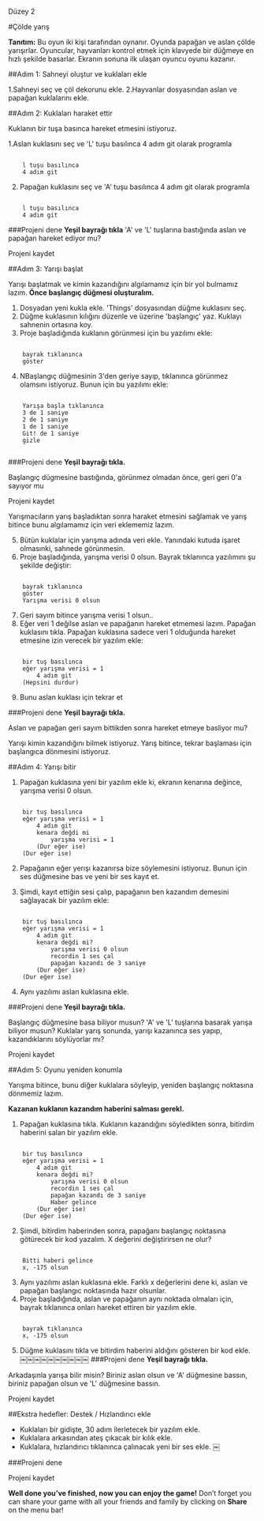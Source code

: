 Düzey 2

#Çölde yarış

__Tanıtım:__
Bu oyun iki kişi tarafından oynanır. Oyunda papağan ve aslan çölde yarışırlar. Oyuncular, hayvanları kontrol etmek için klavyede bir düğmeye en hızlı şekilde basarlar. Ekranın sonuna ilk ulaşan oyuncu oyunu kazanır.


##Adım 1: Sahneyi oluştur ve kuklaları ekle

1.Sahneyi seç ve çöl dekorunu ekle. 
2.Hayvanlar dosyasından aslan ve papağan kuklalarını ekle.



##Adım 2: Kuklaları haraket ettir


Kuklanın bir tuşa basınca hareket etmesini istiyoruz.


1.Aslan kuklasını seç ve 'L' tuşu basılınca 4 adım git olarak programla

```scratch

	l tuşu basılınca
	4 adım git
```

2. Papağan kuklasını seç ve 'A' tuşu basılınca 4 adım git olarak programla

```scratch

	l tuşu basılınca
	4 adım git
```

###Projeni dene
__Yeşil bayrağı tıkla__ 
'A' ve 'L' tuşlarına bastığında aslan ve papağan hareket ediyor mu?

Projeni kaydet


##Adım 3: Yarışı başlat

Yarışı başlatmak ve kimin kazandığını algılamamız için bir yol bulmamız lazım. __Önce başlangıç düğmesi oluşturalım.__

1. Dosyadan yeni kukla ekle. 'Things' dosyasından düğme kuklasını seç.
2. Düğme kuklasının kılığını düzenle ve üzerine 'başlangıç' yaz. Kuklayı sahnenin ortasına koy.
3. Proje başladığında kuklanın görünmesi için bu yazılımı ekle:

```scratch

	bayrak tıklanınca
	göster
```
4. NBaşlangıç düğmesinin 3'den geriye sayıp, tıklanınca görünmez olamsını istiyoruz. Bunun için bu yazılımı ekle:

```scratch

	Yarışa başla tıklanınca
	3 de 1 saniye
	2 de 1 saniye
	1 de 1 saniye
	Git! de 1 saniye
	gizle
	
```
###Projeni dene
__Yeşil bayrağı tıkla.__

Başlangıç dügmesine bastığında, görünmez olmadan önce, geri geri 0'a sayıyor mu

Projeni kaydet

Yarışmacıların yarış başladıktan sonra haraket etmesini  sağlamak ve yarış bitince bunu algılamamız için veri eklememiz lazım.

5. Bütün kuklalar için yarışma adında veri ekle. Yanındaki kutuda işaret olmasınki, sahnede görünmesin.
6. Proje başladığında, yarışma verisi 0 olsun. Bayrak tıklanınca yazılımını şu şekilde değiştir:

```scratch

	bayrak tıklanınca
	göster
	Yarışma verisi 0 olsun
```
7. Geri sayım bitince yarışma verisi 1 olsun..
8. Eğer veri 1 değilse aslan ve papağanın hareket etmemesi lazım. Papağan kuklasını tıkla.
Papağan kuklasına sadece veri 1 olduğunda hareket etmesine izin verecek bir yazılım ekle:

```scratch

	bir tuş basılınca
	eğer yarışma verisi = 1
		4 adım git
	(Hepsini durdur)
```
9. Bunu aslan kuklası için tekrar et

###Projeni dene
__Yeşil bayrağı tıkla.__

Aslan ve papağan geri sayım bittikden sonra hareket etmeye basliyor mu?

Yarışı kimin kazandığını bilmek istiyoruz. Yarış bitince, tekrar başlaması için başlangıca dönmesini istiyoruz.


##Adım 4: Yarışı bitir

1. Papağan kuklasına yeni bir yazılım ekle ki, ekranın kenarına değince, yarışma verisi 0 olsun.


```scratch

	bir tuş basılınca
	eğer yarışma verisi = 1
		4 adım git
		kenara değdi mi
			yarışma verisi = 1
		(Dur eğer ise)
	(Dur eğer ise)
```
2. Papağanın eğer yerışı kazanırsa bize söylemesini istiyoruz. Bunun için ses düğmesine bas ve yeni bir ses kayıt et. 

3. Şimdi, kayıt ettiğin sesi çalıp, papağanın ben kazandım demesini sağlayacak bir yazılım ekle:

```scratch

	bir tuş basılınca
	eğer yarışma verisi = 1
		4 adım git
		kenara değdi mi?
			yarışma verisi 0 olsun
			recordin 1 ses çal
			papağan kazandı de 3 saniye
		(Dur eğer ise)
	(Dur eğer ise)
```
4. Aynı yazılımı aslan kuklasına ekle.

###Projeni dene
__Yeşil bayrağı tıkla.__

Başlangıç düğmesine basa biliyor musun? 'A' ve 'L' tuşlarına basarak yarışa biliyor musun? 
Kuklalar yarış sonunda, yarışı kazanınca ses yapıp, kazandıklarını söylüyorlar mı?

Projeni kaydet

##Adım 5: Oyunu yeniden konumla

Yarışma bitince, bunu diğer kuklalara söyleyip, yeniden başlangıç noktasına dönmemiz lazım.

__Kazanan kuklanın kazandım haberini salması gerekl.__

1. Papağan kuklasına tıkla. Kuklanın kazandığını söyledikten sonra, bitirdim haberini salan bir yazılım ekle.

```scratch

	bir tuş basılınca
	eğer yarışma verisi = 1
		4 adım git
		kenara değdi mi?
			yarışma verisi 0 olsun
			recordin 1 ses çal
			papağan kazandı de 3 saniye
			Haber gelince
		(Dur eğer ise)
	(Dur eğer ise)
```
2. Şimdi, bitirdim haberinden sonra, papağanı başlangıç noktasına götürecek bir kod yazalım. X değerini değiştirirsen ne olur?

```scratch

	Bitti haberi gelince
	x, -175 olsun
```
3. Aynı yazılımı aslan kuklasına ekle. Farklı x değerlerini dene ki, aslan ve papağan başlangıc noktasında hazır olsunlar.
4. Proje başladığında, aslan ve papağanın aynı noktada olmaları için, bayrak tıklanınca onları hareket ettiren bir yazılım ekle.

```scratch

	bayrak tıklanınca
	x, -175 olsun
```
5. Düğme kuklasını tıkla ve bitirdim haberini aldığını gösteren bir kod ekle.
￼￼￼￼￼￼￼￼￼￼
###Projeni dene
__Yeşil bayrağı tıkla.__

Arkadaşınla yarışa bilir misin? Biriniz aslan olsun ve 'A' düğmesine bassın, biriniz papağan olsun ve 'L' düğmesine bassın.

Projeni kaydet

##Ekstra hedefler: Destek / Hızlandırıcı ekle


* Kuklaları bir gidişte, 30 adım ilerletecek bir yazılım ekle.
* Kuklalara arkasından ateş çıkacak bir kılık ekle.
* Kuklalara, hızlandırıcı tıklanınca çalınacak yeni bir ses ekle.
￼

###Projeni dene

Projeni kaydet


__Well done you’ve finished, now you can enjoy the game!__
Don’t forget you can share your game with all your friends and family by clicking on __Share__ on the menu bar!
